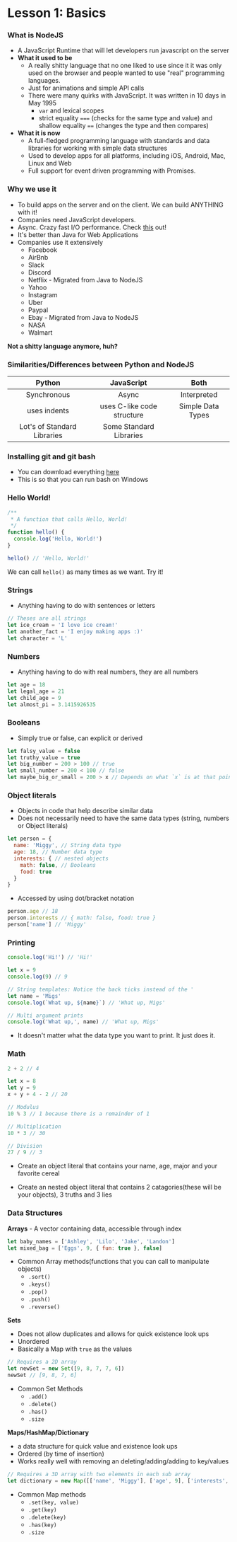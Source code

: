 # Lesson 1: Basics

### What is NodeJS
* A JavaScript Runtime that will let developers run javascript on the server
* **What it used to be**
  * A really shitty language that no one liked to use since it it was only used
    on the browser and people wanted to use "real" programming languages.
  * Just for animations and simple API calls
  * There were many quirks with JavaScript. It was written in 10 days in May 1995
    * `var` and lexical scopes
    * strict equality `===` (checks for the same type and value)
      and shallow equality `==` (changes the type and then compares)
* **What it is now**
    * A full-fledged programming language with standards and data libraries for working with simple data structures
    * Used to develop apps for all platforms, including iOS, Android, Mac, Linux and  Web
    * Full support for event driven programming with Promises.

### Why we use it
* To build apps on the server and on the client. We can build ANYTHING with it!
* Companies need JavaScript developers.
* Async. Crazy fast I/O performance. Check [this](https://www.tandemseven.com/blog/performance-java-vs-node/) out!
* It's better than Java for Web Applications
* Companies use it extensively
    * Facebook
    * AirBnb
    * Slack
    * Discord
    * Netflix - Migrated from Java to NodeJS
    * Yahoo
    * Instagram
    * Uber
    * Paypal
    * Ebay - Migrated from Java to NodeJS
    * NASA
    * Walmart

**Not a shitty language anymore, huh?**

### Similarities/Differences between Python and NodeJS
|            Python           |         JavaScript         |        Both       |
|:---------------------------:|:--------------------------:|:-----------------:|
|         Synchronous         |            Async           |    Interpreted    |
|         uses indents        | uses C-like code structure | Simple Data Types |
| Lot's of Standard Libraries |   Some Standard Libraries  |                   |

### Installing git and git bash
* You can download everything [here](https://git-scm.com/downloads)
* This is so that you can run bash on Windows

### Hello World!
```javascript
/**
 * A function that calls Hello, World!
 */
function hello() {
  console.log('Hello, World!')
}

hello() // 'Hello, World!'
```
We can call `hello()` as many times as we want. Try it!

### Strings
* Anything having to do with sentences or letters
```javascript
// Theses are all strings
let ice_cream = 'I love ice cream!'
let another_fact = 'I enjoy making apps :)'
let character = 'L'
```

### Numbers
* Anything having to do with real numbers, they are all numbers
```javascript
let age = 18
let legal_age = 21
let child_age = 9
let almost_pi = 3.1415926535
```

### Booleans
* Simply true or false, can explicit or derived
```javascript
let falsy_value = false
let truthy_value = true
let big_number = 200 > 100 // true
let small_number = 200 < 100 // false
let maybe_big_or_small = 200 > x // Depends on what `x` is at that point in time
```

### Object literals
* Objects in code that help describe similar data
* Does not necessarily need to have the same data types (string, numbers or Object literals)
```javascript
let person = {
  name: 'Miggy', // String data type
  age: 18, // Number data type
  interests: { // nested objects
    math: false, // Booleans
    food: true
  }
}
```
* Accessed by using dot/bracket notation
```javascript
person.age // 18
person.interests // { math: false, food: true }
person['name'] // 'Miggy'
```

### Printing
```javascript
console.log('Hi!') // 'Hi!'

let x = 9
console.log(9) // 9

// String templates: Notice the back ticks instead of the '
let name = 'Migs'
console.log(`What up, ${name}`) // 'What up, Migs'

// Multi argument prints
console.log('What up,', name) // 'What up, Migs'
```
* It doesn't matter what the data type you want to print. It just does it.

### Math
```javascript
2 + 2 // 4

let x = 8
let y = 9
x + y + 4 - 2 // 20

// Modulus
10 % 3 // 1 because there is a remainder of 1

// Multiplication
10 * 3 // 30

// Division
27 / 9 // 3
```

* Create an object literal that contains your name, age, major and your favorite cereal

* Create an nested object literal that contains 2 catagories(these will be your objects), 3 truths and 3 lies

### Data Structures
**Arrays** - A vector containing data, accessible through index
```javascript
let baby_names = ['Ashley', 'Lilo', 'Jake', 'Landon']
let mixed_bag = ['Eggs', 9, { fun: true }, false]
```
* Common Array methods(functions that you can call to manipulate objects)
    * `.sort()`
    * `.keys()`
    * `.pop()`
    * `.push()`
    * `.reverse()`

**Sets**
* Does not allow duplicates and allows for quick existence look ups
* Unordered
* Basically a Map with `true` as the values

```javascript
// Requires a 2D array
let newSet = new Set([9, 8, 7, 7, 6])
newSet // [9, 8, 7, 6]
```
* Common Set Methods
    * `.add()`
    * `.delete()`
    * `.has()`
    * `.size`

**Maps/HashMap/Dictionary**
* a data structure for quick value and existence look ups
* Ordered (by time of insertion)
* Works really well with removing an deleting/adding/adding to key/values

```javascript
// Requires a 3D array with two elements in each sub array
let dictionary = new Map([['name', 'Miggy'], ['age', 9], ['interests', 'eatting']])
```
* Common Map methods
    * `.set(key, value)`
    * `.get(key)`
    * `.delete(key)`
    * `.has(key)`
    * `.size`
